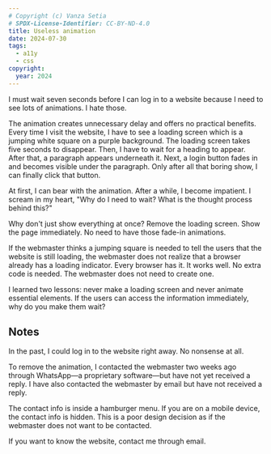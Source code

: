 ```yaml
---
# Copyright (c) Vanza Setia
# SPDX-License-Identifier: CC-BY-ND-4.0
title: Useless animation
date: 2024-07-30
tags:
  - a11y
  - css
copyright:
  year: 2024
---
```


I must wait seven seconds before I can log in to a website because I need to see lots of animations. I hate those.

The animation creates unnecessary delay and offers no practical benefits. Every time I visit the website, I have to see a loading screen which is a jumping white square on a purple background. The loading screen takes five seconds to disappear. Then, I have to wait for a heading to appear. After that, a paragraph appears underneath it. Next, a login button fades in and becomes visible under the paragraph. Only after all that boring show, I can finally click that button.

At first, I can bear with the animation. After a while, I become impatient. I scream in my heart, "Why do I need to wait? What is the thought process behind this?"

Why don't just show everything at once? Remove the loading screen. Show the page immediately. No need to have those fade-in animations.

If the webmaster thinks a jumping square is needed to tell the users that the website is still loading, the webmaster does not realize that a browser already has a loading indicator. Every browser has it. It works well. No extra code is needed. The webmaster does not need to create one.

I learned two lessons: never make a loading screen and never animate essential elements. If the users can access the information immediately, why do you make them wait?

## Notes

In the past, I could log in to the website right away. No nonsense at all.

To remove the animation, I contacted the webmaster two weeks ago through WhatsApp—a proprietary software—but have not yet received a reply. I have also contacted the webmaster by email but have not received a reply.

The contact info is inside a hamburger menu. If you are on a mobile device, the contact info is hidden. This is a poor design decision as if the webmaster does not want to be contacted.

If you want to know the website, contact me through email.
